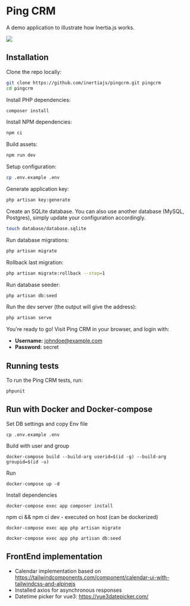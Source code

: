 # Ping CRM

A demo application to illustrate how Inertia.js works.

![](https://raw.githubusercontent.com/inertiajs/pingcrm/master/screenshot.png)

## Installation

Clone the repo locally:

```sh
git clone https://github.com/inertiajs/pingcrm.git pingcrm
cd pingcrm
```

Install PHP dependencies:

```sh
composer install
```

Install NPM dependencies:

```sh
npm ci
```

Build assets:

```sh
npm run dev
```

Setup configuration:

```sh
cp .env.example .env
```

Generate application key:

```sh
php artisan key:generate
```

Create an SQLite database. You can also use another database (MySQL, Postgres), simply update your configuration accordingly.

```sh
touch database/database.sqlite
```

Run database migrations:

```sh
php artisan migrate
```

Rollback last migration:
```sh
php artisan migrate:rollback --step=1
```

Run database seeder:

```sh
php artisan db:seed
```

Run the dev server (the output will give the address):

```sh
php artisan serve
```

You're ready to go! Visit Ping CRM in your browser, and login with:

- **Username:** johndoe@example.com
- **Password:** secret

## Running tests

To run the Ping CRM tests, run:

```
phpunit
```

## Run with Docker and Docker-compose

Set DB settings and copy Env file
```shell
cp .env.example .env
```

Build with user and group
```shell
docker-compose build --build-arg userid=$(id -g) --build-arg groupid=$(id -u)
```

Run
```shell
docker-compose up -d
```

Install dependencies
```shell
docker-compose exec app composer install
```

npm ci && npm ci dev - executed on host (can be dockerized)

```shell
docker-compose exec app php artisan migrate
```

```shell
docker-compose exec app php artisan db:seed
```

## FrontEnd implementation
* Calendar implementation based on https://tailwindcomponents.com/component/calendar-ui-with-tailwindcss-and-alpinejs
* Installed axios for asynchronous responses
* Datetime picker for vue3: https://vue3datepicker.com/
